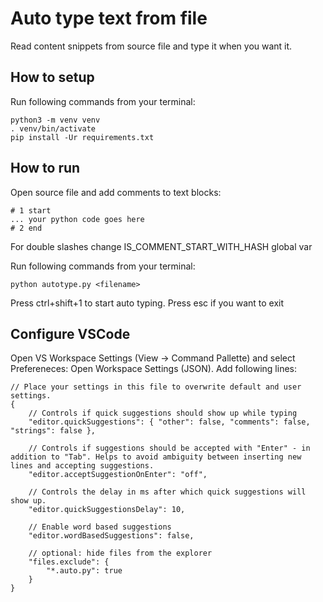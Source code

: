 # Auto type text from file
Read content snippets from source file and type it when you want it.

## How to setup
Run following commands from your terminal:
```
python3 -m venv venv
. venv/bin/activate
pip install -Ur requirements.txt
```
## How to run
Open source file and add comments to text blocks:
```
# 1 start
... your python code goes here
# 2 end
```
For double slashes change IS_COMMENT_START_WITH_HASH global var

Run following commands from your terminal:
```
python autotype.py <filename>
```
Press ctrl+shift+1 to start auto typing.
Press esc if you want to exit

## Configure VSCode
Open VS Workspace Settings (View -> Command Pallette) and select Prefereneces: Open Workspace Settings (JSON).
Add following lines:
```
// Place your settings in this file to overwrite default and user settings.
{
    // Controls if quick suggestions should show up while typing
    "editor.quickSuggestions": { "other": false, "comments": false, "strings": false },

    // Controls if suggestions should be accepted with "Enter" - in addition to "Tab". Helps to avoid ambiguity between inserting new lines and accepting suggestions.
    "editor.acceptSuggestionOnEnter": "off",

    // Controls the delay in ms after which quick suggestions will show up.
    "editor.quickSuggestionsDelay": 10,

    // Enable word based suggestions
    "editor.wordBasedSuggestions": false,

    // optional: hide files from the explorer
    "files.exclude": {
        "*.auto.py": true
    }
}
```
